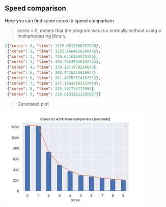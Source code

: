 ## Speed comparison

Here you can find some cores to speed comparison

> cores = 0, means that the program was run normally without using a multiprocessing library.
```json
[{"cores": 0, "time": 1229.3612806797028},
 {"cores": 1, "time": 1221.2664828300476},
 {"cores": 2, "time": 739.6516189575195},
 {"cores": 3, "time": 493.78039050102234},
 {"cores": 4, "time": 379.1871979236603},
 {"cores": 5, "time": 303.4476158618927},
 {"cores": 6, "time": 281.47052574157715},
 {"cores": 7, "time": 247.19932103157043},
 {"cores": 8, "time": 225.391756772995},
 {"cores": 9, "time": 216.61033821105957}]
```

> Generated plot

![alt text](../speed_comparison/chart.png)


